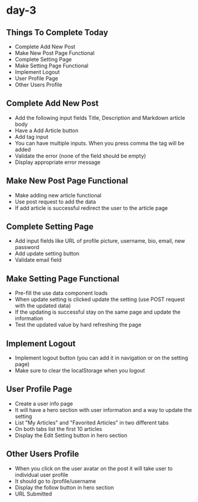 # day-3

## Things To Complete Today

- Complete Add New Post
- Make New Post Page Functional
- Complete Setting Page
- Make Setting Page Functional
- Implement Logout
- User Profile Page
- Other Users Profile

## Complete Add New Post

 - Add the following input fields Title, Description and Markdown article body
 - Have a Add Article button
 - Add tag input
 - You can have multiple inputs. When you press comma the tag will be added
 - Validate the error (none of the field should be empty)
 - Display appropriate error message

## Make New Post Page Functional

- Make adding new article functional
- Use post request to add the data
- If add article is successful redirect the user to the article page

## Complete Setting Page

- Add input fields like URL of profile picture, username, bio, email, new password
- Add update setting button
- Validate email field

## Make Setting Page Functional

- Pre-fill the use data component loads
- When update setting is clicked update the setting (use POST request with the updated data)
- If the updating is successful stay on the same page and update the information
- Test the updated value by hard refreshing the page

## Implement Logout

- Implement logout button (you can add it in navigation or on the setting page)
- Make sure to clear the localStorage when you logout

## User Profile Page

- Create a user info page
- It will have a hero section with user information and a way to update the setting
- List "My Articles" and "Favorited Articles" in two different tabs
- On both tabs list the first 10 articles
- Display the Edit Setting button in hero section

## Other Users Profile

- When you click on the user avatar on the post it will take user to individual user profile
- It should go to /profile/username
- Display the follow button in hero section
- URL Submitted